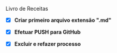Livro de Receitas

-[x] **Criar primeiro arquivo extensão ".md"**

-[x] **Efetuar PUSH para GitHub** 

-[x] **Excluir e refazer processo**
